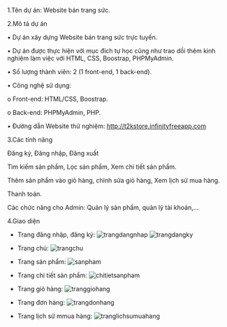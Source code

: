 1.Tên dự án: Website bán trang sức.

2.Mô tả dự án

•	Dự án xây dựng Website bán trang sức trực tuyến.

•	Dự án được thực hiện với mục đích tự học cũng như trao dồi thêm kinh nghiệm làm việc với HTML, CSS, Boostrap, PHPMyAdmin.

•	Số lượng thành viên: 2 (1 front-end, 1 back-end).

•	Công nghệ sử dụng:

o	Front-end: HTML/CSS, Boostrap.

o	Back-end: PHPMyAdmin, PHP.

•	Đường dẫn Website thử nghiệm: http://t2kstore.infinityfreeapp.com

3.Các tính năng

Đăng ký, Đăng nhập, Đăng xuất

Tìm kiếm sản phẩm, Lọc sản phẩm, Xem chi tiết sản phẩm.

Thêm sản phẩm vào giỏ hàng, chỉnh sửa giỏ hàng, Xem lịch sử mua hàng.

Thanh toán.

Các chức năng cho Admin: Quản lý sản phẩm, quản lý tài khoản,...

4.Giao diện
- Trang đăng nhập, đăng ký:
  ![trangdangnhap](https://github.com/quocthai261/T2k-Project/assets/91470802/d4b3b9ee-fc97-4d78-8947-7f14b73a959b)
![trangdangky](https://github.com/quocthai261/T2k-Project/assets/91470802/31bcb301-1b9c-441d-a127-b5bd8c7ea855)

- Trang chủ:
![trangchu](https://github.com/quocthai261/T2k-Project/assets/91470802/affdef6a-b4e1-4eca-b2eb-c9a07c9f4005)
  
- Trang sản phẩm:
  ![sanpham](https://github.com/quocthai261/T2k-Project/assets/91470802/94206ef7-2b79-4142-a633-9094e3e6b393)

- Trang chi tiết sản phẩm:
  ![chitietsanpham](https://github.com/quocthai261/T2k-Project/assets/91470802/6f784be5-d31e-4a10-8f5f-207be39682ca)

- Trang giỏ hàng:
  ![tranggiohang](https://github.com/quocthai261/T2k-Project/assets/91470802/152a607b-8756-40ec-8eef-47165e2d438b)

- Trang đơn hàng:
  ![trangdonhang](https://github.com/quocthai261/T2k-Project/assets/91470802/e5ae334b-a5c9-4cd1-a110-909fbf47c8f6)

- Trang lịch sử mmua hàng:
  ![tranglichsumuahang](https://github.com/quocthai261/T2k-Project/assets/91470802/09aa8237-b876-48ba-871f-f6f823d1fef3)

